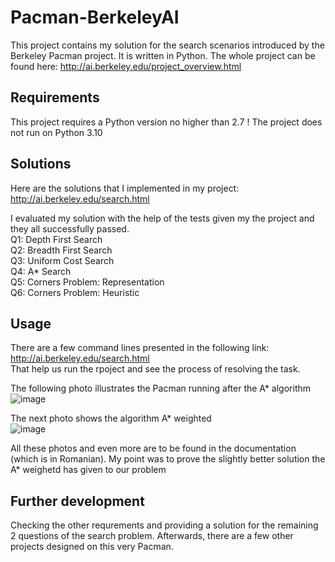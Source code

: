 # Pacman-BerkeleyAI
This project contains my solution for the search scenarios introduced by the Berkeley Pacman project.  It is written in Python.
The whole project can be found here: http://ai.berkeley.edu/project_overview.html

## Requirements

This project requires a Python version no higher than 2.7 ! The project does not run on Python 3.10

## Solutions

Here are the solutions that I implemented in my project: http://ai.berkeley.edu/search.html

I evaluated my solution with the help of the tests given my the project and they all successfully passed.  
Q1: Depth First Search  
Q2: Breadth First Search  
Q3: Uniform Cost Search  
Q4: A* Search  
Q5: Corners Problem: Representation  
Q6: Corners Problem: Heuristic  

## Usage

There are a few command lines presented in the following link: http://ai.berkeley.edu/search.html  
That help us run the rpoject and see the process of resolving the task.

The following photo illustrates the Pacman running after the A* algorithm
![image](https://user-images.githubusercontent.com/69772634/205267361-698411fe-d294-4b1d-8a79-2ebac9af53d0.png)


The next photo shows the algorithm A* weighted  
![image](https://user-images.githubusercontent.com/69772634/205267237-f59ae39a-d87e-47d6-a2aa-c12c240181ba.png)

All these photos and even more are to be found in the documentation (which is in Romanian).
My point was to prove the slightly better solution the A* weighetd has given to our problem

## Further development

Checking the other requrements and providing a solution for the remaining 2 questions of the search problem. Afterwards, there are a few other projects designed on this very Pacman.
